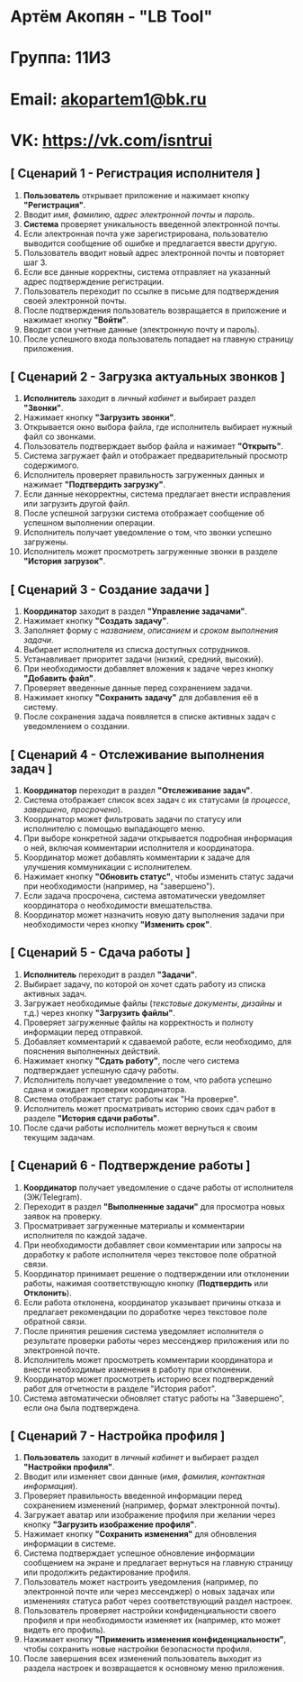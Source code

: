 # Артём Акопян - "LB Tool"
# Группа: 11И3
# Email: akopartem1@bk.ru
# VK: <https://vk.com/isntrui>
## [ Сценарий 1 - Регистрация исполнителя ]

1. **Пользователь** открывает приложение и нажимает кнопку **"Регистрация"**.
2. Вводит *имя*, *фамилию*, *адрес электронной почты* и *пароль*.
3. **Система** проверяет уникальность введенной электронной почты.
4. Если электронная почта уже зарегистрирована, пользователю выводится сообщение об ошибке и предлагается ввести другую.
5. Пользователь вводит новый адрес электронной почты и повторяет шаг 3.
6. Если все данные корректны, система отправляет на указанный адрес подтверждение регистрации.
7. Пользователь переходит по ссылке в письме для подтверждения своей электронной почты.
8. После подтверждения пользователь возвращается в приложение и нажимает кнопку **"Войти"**.
9. Вводит свои учетные данные (электронную почту и пароль).
10. После успешного входа пользователь попадает на главную страницу приложения.

## [ Сценарий 2 - Загрузка актуальных звонков ]

1. **Исполнитель** заходит в *личный кабинет* и выбирает раздел **"Звонки"**.
2. Нажимает кнопку **"Загрузить звонки"**.
3. Открывается окно выбора файла, где исполнитель выбирает нужный файл со звонками.
4. Пользователь подтверждает выбор файла и нажимает **"Открыть"**.
5. Система загружает файл и отображает предварительный просмотр содержимого.
6. Исполнитель проверяет правильность загруженных данных и нажимает **"Подтвердить загрузку"**.
7. Если данные некорректны, система предлагает внести исправления или загрузить другой файл.
8. После успешной загрузки система отображает сообщение об успешном выполнении операции.
9. Исполнитель получает уведомление о том, что звонки успешно загружены.
10. Исполнитель может просмотреть загруженные звонки в разделе **"История загрузок"**.

## [ Сценарий 3 - Создание задачи ]

1. **Координатор** заходит в раздел **"Управление задачами"**.
2. Нажимает кнопку **"Создать задачу"**.
3. Заполняет форму с *названием*, *описанием* и *сроком выполнения задачи*.
4. Выбирает исполнителя из списка доступных сотрудников.
5. Устанавливает приоритет задачи (низкий, средний, высокий).
6. При необходимости добавляет вложения к задаче через кнопку **"Добавить файл"**.
7. Проверяет введенные данные перед сохранением задачи.
8. Нажимает кнопку **"Сохранить задачу"** для добавления её в систему.
9. После сохранения задача появляется в списке активных задач с уведомлением о создании.

## [ Сценарий 4 - Отслеживание выполнения задач ]

1. **Координатор** переходит в раздел **"Отслеживание задач"**.
2. Система отображает список всех задач с их статусами (*в процессе*, *завершено*, *просрочено*).
3. Координатор может фильтровать задачи по статусу или исполнителю с помощью выпадающего меню.
4. При выборе конкретной задачи открывается подробная информация о ней, включая комментарии исполнителя и координатора.
5. Координатор может добавлять комментарии к задаче для улучшения коммуникации с исполнителем.
6. Нажимает кнопку **"Обновить статус"**, чтобы изменить статус задачи при необходимости (например, на "завершено").
7. Если задача просрочена, система автоматически уведомляет координатора о необходимости вмешательства.
8. Координатор может назначить новую дату выполнения задачи при необходимости через кнопку **"Изменить срок"**.

## [ Сценарий 5 - Сдача работы ]

1. **Исполнитель** переходит в раздел **"Задачи"**.
2. Выбирает задачу, по которой он хочет сдать работу из списка активных задач.
3. Загружает необходимые файлы (*текстовые документы*, *дизайны* и т.д.) через кнопку **"Загрузить файлы"**.
4. Проверяет загруженные файлы на корректность и полноту информации перед отправкой.
5. Добавляет комментарий к сдаваемой работе, если необходимо, для пояснения выполненных действий.
6. Нажимает кнопку **"Сдать работу"**, после чего система подтверждает успешную сдачу работы.
7. Исполнитель получает уведомление о том, что работа успешно сдана и ожидает проверки координатора.
8. Система отображает статус работы как "На проверке".
9. Исполнитель может просматривать историю своих сдач работ в разделе **"История сдачи работы"**.
10. После сдачи работы исполнитель может вернуться к своим текущим задачам.

## [ Сценарий 6 - Подтверждение работы ]

1. **Координатор** получает уведомление о сдаче работы от исполнителя (ЭЖ/Telegram).
2. Переходит в раздел **"Выполненные задачи"** для просмотра новых заявок на проверку.
3. Просматривает загруженные материалы и комментарии исполнителя по каждой задаче.
4. При необходимости добавляет свои комментарии или запросы на доработку к работе исполнителя через текстовое поле обратной связи.
5. Координатор принимает решение о подтверждении или отклонении работы, нажимая соответствующую кнопку (**Подтвердить** или **Отклонить**).
6. Если работа отклонена, координатор указывает причины отказа и предлагает рекомендации по доработке через текстовое поле обратной связи.
7. После принятия решения система уведомляет исполнителя о результате проверки работы через мессенджер приложения или по электронной почте.
8. Исполнитель может просмотреть комментарии координатора и внести необходимые изменения в работу при отклонении.
9. Координатор может просмотреть историю всех подтверждений работ для отчетности в разделе "История работ".
10. Система автоматически обновляет статус работы на "Завершено", если она была подтверждена.

## [ Сценарий 7 - Настройка профиля ]

1. **Пользователь** заходит в *личный кабинет* и выбирает раздел **"Настройки профиля"**.
2. Вводит или изменяет свои данные (*имя*, *фамилия*, *контактная информация*).
3. Проверяет правильность введенной информации перед сохранением изменений (например, формат электронной почты).
4. Загружает аватар или изображение профиля при желании через кнопку **"Загрузить изображение профиля"**.
5. Нажимает кнопку **"Сохранить изменения"** для обновления информации в системе.
6. Система подтверждает успешное обновление информации сообщением на экране и предлагает вернуться на главную страницу или продолжить редактирование профиля.
7. Пользователь может настроить уведомления (например, по электронной почте или через мессенджер) о новых задачах или изменениях статуса работ через соответствующий раздел настроек.
8. Пользователь проверяет настройки конфиденциальности своего профиля и при необходимости изменяет их (например, кто может видеть его профиль).
9. Нажимает кнопку **"Применить изменения конфиденциальности"**, чтобы сохранить новые настройки безопасности профиля.
10. После завершения всех изменений пользователь выходит из раздела настроек и возвращается к основному меню приложения.
